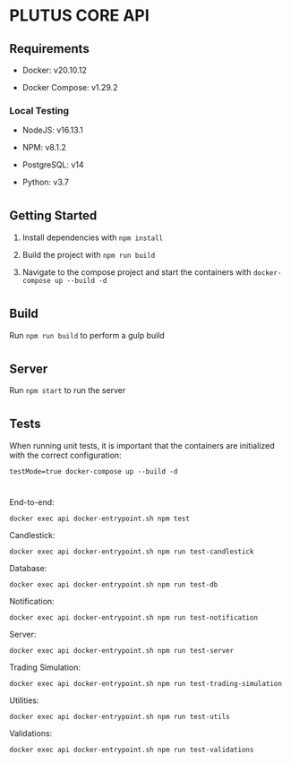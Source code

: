 # PLUTUS CORE API


## Requirements

- Docker: v20.10.12

- Docker Compose: v1.29.2



### Local Testing

- NodeJS: v16.13.1

- NPM: v8.1.2

- PostgreSQL: v14

- Python: v3.7



#
## Getting Started

1) Install dependencies with `npm install` 

2) Build the project with `npm run build` 

3) Navigate to the compose project and start the containers with `docker-compose up --build -d`




#
## Build

Run `npm run build` to perform a gulp build



#
## Server

Run `npm start` to run the server




#
## Tests

When running unit tests, it is important that the containers are initialized with the correct configuration:

`testMode=true docker-compose up --build -d`

#

End-to-end: 

`docker exec api docker-entrypoint.sh npm test`

Candlestick: 

`docker exec api docker-entrypoint.sh npm run test-candlestick`

Database: 

`docker exec api docker-entrypoint.sh npm run test-db`

Notification: 

`docker exec api docker-entrypoint.sh npm run test-notification`

Server: 

`docker exec api docker-entrypoint.sh npm run test-server`

Trading Simulation: 

`docker exec api docker-entrypoint.sh npm run test-trading-simulation`

Utilities: 

`docker exec api docker-entrypoint.sh npm run test-utils`

Validations: 

`docker exec api docker-entrypoint.sh npm run test-validations`
